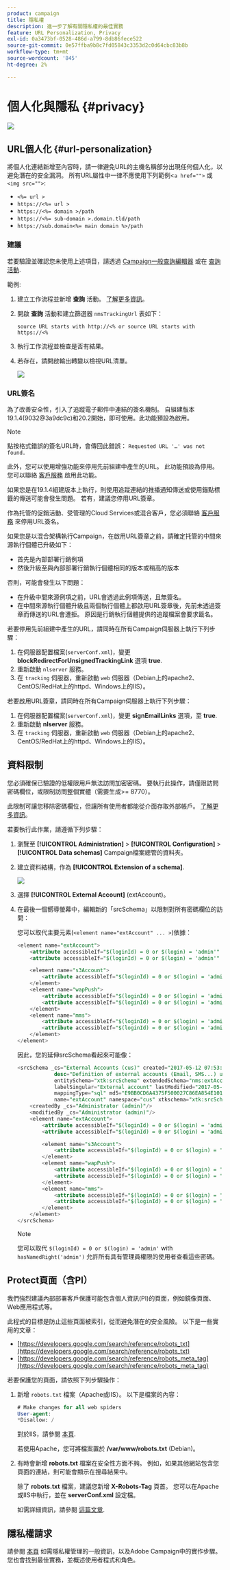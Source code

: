 ```yaml
---
product: campaign
title: 隱私權
description: 進一步了解有關隱私權的最佳實務
feature: URL Personalization, Privacy
exl-id: 0a3473bf-0528-486d-a799-8db86fece522
source-git-commit: 0e57ffba9b8c7fd05843c3353d2c0d64cbc83b8b
workflow-type: tm+mt
source-wordcount: '845'
ht-degree: 2%

---
```


# 個人化與隱私 {#privacy}

![](../../assets/v7-only.svg)


## URL個人化 {#url-personalization}

將個人化連結新增至內容時，請一律避免URL的主機名稱部分出現任何個人化，以避免潛在的安全漏洞。 所有URL屬性中一律不應使用下列範例&lt;`a href="">` 或 `<img src="">`:

* `<%= url >`
* `https://<%= url >`
* `https://<%= domain >/path`
* `https://<%= sub-domain >.domain.tld/path`
* `https://sub.domain<%= main domain %>/path`

### 建議

若要驗證並確認您未使用上述項目，請透過 [Campaign一般查詢編輯器](../../platform/using/steps-to-create-a-query.md) 或在 [查詢活動](../../workflow/using/query.md).

範例:

1. 建立工作流程並新增 **查詢** 活動。 [了解更多資訊](../../workflow/using/query.md)。

1. 開啟 **查詢** 活動和建立篩選器 `nmsTrackingUrl` 表如下：

   `source URL starts with http://<% or source URL starts with https://<%`

1. 執行工作流程並檢查是否有結果。

1. 若存在，請開啟輸出轉變以檢視URL清單。

   ![](assets/privacy-query-dynamic-url.png)


### URL簽名

為了改善安全性，引入了追蹤電子郵件中連結的簽名機制。 自組建版本19.1.4(9032@3a9dc9c)和20.2開始，即可使用。此功能預設為啟用。

>[!NOTE]
>
>點按格式錯誤的簽名URL時，會傳回此錯誤： `Requested URL '…' was not found.`

此外，您可以使用增強功能來停用先前組建中產生的URL。 此功能預設為停用。 您可以聯絡 [客戶服務](https://helpx.adobe.com/tw/enterprise/admin-guide.html/enterprise/using/support-for-experience-cloud.ug.html) 啟用此功能。

如果您是在19.1.4組建版本上執行，則使用追蹤連結的推播通知傳送或使用錨點標籤的傳送可能會發生問題。 若有，建議您停用URL簽章。

作為托管的促銷活動、受管理的Cloud Services或混合客戶，您必須聯絡 [客戶服務](https://helpx.adobe.com/tw/enterprise/using/support-for-experience-cloud.html) 來停用URL簽名。

如果您是以混合架構執行Campaign，在啟用URL簽章之前，請確定托管的中間來源執行個體已升級如下：

* 首先是內部部署行銷例項
* 然後升級至與內部部署行銷執行個體相同的版本或稍高的版本

否則，可能會發生以下問題：

* 在升級中間來源例項之前，URL會透過此例項傳送，且無簽名。
* 在中間來源執行個體升級且兩個執行個體上都啟用URL簽章後，先前未透過簽章而傳送的URL會遭拒。 原因是行銷執行個體提供的追蹤檔案會要求籤名。

若要停用先前組建中產生的URL，請同時在所有Campaign伺服器上執行下列步驟：

1. 在伺服器配置檔案(`serverConf.xml`)，變更 **blockRedirectForUnsignedTrackingLink** 選項 **true**.
1. 重新啟動 `nlserver` 服務。
1. 在 `tracking` 伺服器，重新啟動 `web` 伺服器（Debian上的apache2、CentOS/RedHat上的httpd、Windows上的IIS）。

若要啟用URL簽章，請同時在所有Campaign伺服器上執行下列步驟：

1. 在伺服器配置檔案(`serverConf.xml`)，變更 **signEmailLinks** 選項，至 **true**.
1. 重新啟動 **nlserver** 服務。
1. 在 `tracking` 伺服器，重新啟動 `web` 伺服器（Debian上的apache2、CentOS/RedHat上的httpd、Windows上的IIS）。

## 資料限制

您必須確保已驗證的低權限用戶無法訪問加密密碼。 要執行此操作，請僅限訪問密碼欄位，或限制訪問整個實體（需要生成>= 8770）。

此限制可讓您移除密碼欄位，但讓所有使用者都能從介面存取外部帳戶。 [了解更多資訊](../../configuration/using/restricting-pii-view.md)。

若要執行此作業，請遵循下列步驟：

1. 瀏覽至 **[!UICONTROL Administration]** > **[!UICONTROL Configuration]** > **[!UICONTROL Data schemas]** Campaign檔案總管的資料夾。

1. 建立資料結構，作為 **[!UICONTROL Extension of a schema]**.

   ![](assets/privacy-data-restriction.png)

1. 選擇 **[!UICONTROL External Account]** (extAccount)。

1. 在最後一個嚮導螢幕中，編輯新的「srcSchema」以限制對所有密碼欄位的訪問：

   您可以取代主要元素(`<element name="extAccount" ... >`)依據：

   ```sql
   <element name="extAccount">
       <attribute accessibleIf="$(loginId) = 0 or $(login) = 'admin'" name="password"/>
       <attribute accessibleIf="$(loginId) = 0 or $(login) = 'admin'" name="clientSecret"/>
   
       <element name="s3Account">
           <attribute accessibleIf="$(loginId) = 0 or $(login) = 'admin'" name="awsSecret"/>
       </element>
       <element name="wapPush">
           <attribute accessibleIf="$(loginId) = 0 or $(login) = 'admin'" name="password"/>
           <attribute accessibleIf="$(loginId) = 0 or $(login) = 'admin'" name="clientSecret"/>
       </element>
       <element name="mms">
           <attribute accessibleIf="$(loginId) = 0 or $(login) = 'admin'" name="password"/>
           <attribute accessibleIf="$(loginId) = 0 or $(login) = 'admin'" name="clientSecret"/>
       </element>
   </element>
   ```

   因此，您的延伸srcSchema看起來可能像：

   ```sql
   <srcSchema _cs="External Accounts (cus)" created="2017-05-12 07:53:49.691Z" createdBy-id="0"
               desc="Definition of external accounts (Email, SMS...) used by the modules"
               entitySchema="xtk:srcSchema" extendedSchema="nms:extAccount" img="" label="External Accounts"
               labelSingular="External account" lastModified="2017-05-12 08:33:49.365Z"
               mappingType="sql" md5="E9BB0CD6A4375F500027C86EA854E101" modifiedBy-id="0"
               name="extAccount" namespace="cus" xtkschema="xtk:srcSchema">
       <createdBy _cs="Administrator (admin)"/>
       <modifiedBy _cs="Administrator (admin)"/>
       <element name="extAccount">
           <attribute accessibleIf="$(loginId) = 0 or $(login) = 'admin'" name="password"/>
           <attribute accessibleIf="$(loginId) = 0 or $(login) = 'admin'" name="clientSecret"/>
   
           <element name="s3Account">
               <attribute accessibleIf="$(loginId) = 0 or $(login) = 'admin'" name="awsSecret"/>
           </element>
           <element name="wapPush">
               <attribute accessibleIf="$(loginId) = 0 or $(login) = 'admin'" name="password"/>
               <attribute accessibleIf="$(loginId) = 0 or $(login) = 'admin'" name="clientSecret"/>
           </element>
           <element name="mms">
               <attribute accessibleIf="$(loginId) = 0 or $(login) = 'admin'" name="password"/>
               <attribute accessibleIf="$(loginId) = 0 or $(login) = 'admin'" name="clientSecret"/>
           </element>
       </element>
   </srcSchema>    
   ```

   >[!NOTE]
   >
   >您可以取代 `$(loginId) = 0 or $(login) = 'admin'` with `hasNamedRight('admin')` 允許所有具有管理員權限的使用者查看這些密碼。

## Protect頁面（含PI）

我們強烈建議內部部署客戶保護可能包含個人資訊(PI)的頁面，例如鏡像頁面、Web應用程式等。

此程式的目標是防止這些頁面被索引，從而避免潛在的安全風險。 以下是一些實用的文章：

* [https://developers.google.com/search/reference/robots_txt](https://developers.google.com/search/reference/robots_txt)
* [https://developers.google.com/search/reference/robots_meta_tag](https://developers.google.com/search/reference/robots_meta_tag)

若要保護您的頁面，請依照下列步驟操作：

1. 新增 `robots.txt` 檔案（Apache或IIS）。 以下是檔案的內容：

   ```sql
   # Make changes for all web spiders
   User-agent:
   *Disallow: /
   ```

   對於IIS，請參閱 [本頁](https://docs.microsoft.com/en-us/iis/extensions/iis-search-engine-optimization-toolkit/managing-robotstxt-and-sitemap-files).

   若使用Apache，您可將檔案置於 **/var/www/robots.txt** (Debian)。

1. 有時會新增 **robots.txt** 檔案在安全性方面不夠。 例如，如果其他網站包含您頁面的連結，則可能會顯示在搜尋結果中。

   除了 **robots.txt** 檔案，建議您新增 **X-Robots-Tag** 頁首。 您可以在Apache或IIS中執行，並在 **serverConf.xml** 設定檔。

   如需詳細資訊，請參閱 [這篇文章](https://developers.google.com/search/reference/robots_meta_tag).


## 隱私權請求

請參閱 [本頁](../../platform/using/privacy-management.md) 如需隱私權管理的一般資訊，以及Adobe Campaign中的實作步驟。 您也會找到最佳實務，並概述使用者程式和角色。
